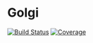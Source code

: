 # Golgi

[![Build Status](https://github.com/Roger-luo/Golgi.jl/workflows/CI/badge.svg)](https://github.com/Roger-luo/Golgi.jl/actions)
[![Coverage](https://codecov.io/gh/Roger-luo/Golgi.jl/branch/master/graph/badge.svg)](https://codecov.io/gh/Roger-luo/Golgi.jl)
